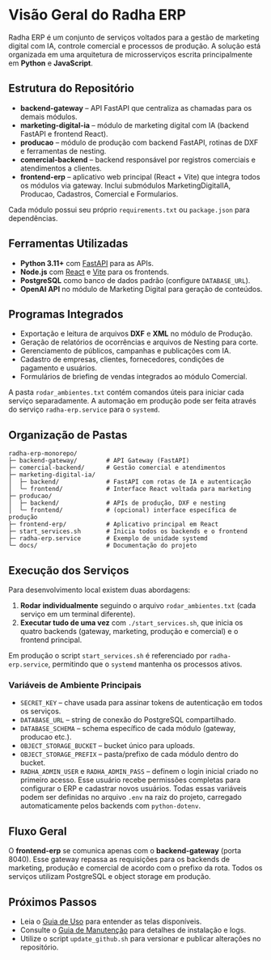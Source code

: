 # Visão Geral do Radha ERP

Radha ERP é um conjunto de serviços voltados para a gestão de marketing digital com IA, controle comercial e processos de produção. A solução está organizada em uma arquitetura de microsserviços escrita principalmente em **Python** e **JavaScript**.

## Estrutura do Repositório
- **backend-gateway** – API FastAPI que centraliza as chamadas para os demais módulos.
- **marketing-digital-ia** – módulo de marketing digital com IA (backend FastAPI e frontend React).
- **producao** – módulo de produção com backend FastAPI, rotinas de DXF e ferramentas de nesting.
- **comercial-backend** – backend responsável por registros comerciais e atendimentos a clientes.
- **frontend-erp** – aplicativo web principal (React + Vite) que integra todos os módulos via gateway. Inclui submódulos MarketingDigitalIA, Producao, Cadastros, Comercial e Formularios.

Cada módulo possui seu próprio `requirements.txt` ou `package.json` para dependências.

## Ferramentas Utilizadas
- **Python 3.11+** com [FastAPI](https://fastapi.tiangolo.com) para as APIs.
- **Node.js** com [React](https://reactjs.org) e [Vite](https://vitejs.dev) para os frontends.
- **PostgreSQL** como banco de dados padrão (configure `DATABASE_URL`).
- **OpenAI API** no módulo de Marketing Digital para geração de conteúdos.

## Programas Integrados
- Exportação e leitura de arquivos **DXF** e **XML** no módulo de Produção.
- Geração de relatórios de ocorrências e arquivos de Nesting para corte.
- Gerenciamento de públicos, campanhas e publicações com IA.
- Cadastro de empresas, clientes, fornecedores, condições de pagamento e usuários.
- Formulários de briefing de vendas integrados ao módulo Comercial.

A pasta `rodar_ambientes.txt` contém comandos úteis para iniciar cada serviço separadamente. A automação em produção pode ser feita através do serviço `radha-erp.service` para o `systemd`.

## Organização de Pastas
```
radha-erp-monorepo/
├─ backend-gateway/        # API Gateway (FastAPI)
├─ comercial-backend/      # Gestão comercial e atendimentos
├─ marketing-digital-ia/
│  ├─ backend/             # FastAPI com rotas de IA e autenticação
│  └─ frontend/            # Interface React voltada para marketing
├─ producao/
│  ├─ backend/             # APIs de produção, DXF e nesting
│  └─ frontend/            # (opcional) interface específica de produção
├─ frontend-erp/           # Aplicativo principal em React
├─ start_services.sh       # Inicia todos os backends e o frontend
├─ radha-erp.service       # Exemplo de unidade systemd
└─ docs/                   # Documentação do projeto
```

## Execução dos Serviços
Para desenvolvimento local existem duas abordagens:

1. **Rodar individualmente** seguindo o arquivo `rodar_ambientes.txt` (cada serviço em um terminal diferente).
2. **Executar tudo de uma vez** com `./start_services.sh`, que inicia os quatro backends (gateway, marketing, produção e comercial) e o frontend principal.

Em produção o script `start_services.sh` é referenciado por `radha-erp.service`, permitindo que o `systemd` mantenha os processos ativos.

### Variáveis de Ambiente Principais
 - `SECRET_KEY` – chave usada para assinar tokens de autenticação em todos os serviços.
 - `DATABASE_URL` – string de conexão do PostgreSQL compartilhado.
 - `DATABASE_SCHEMA` – schema específico de cada módulo (gateway, producao etc.).
 - `OBJECT_STORAGE_BUCKET` – bucket único para uploads.
 - `OBJECT_STORAGE_PREFIX` – pasta/prefixo de cada módulo dentro do bucket.
- `RADHA_ADMIN_USER` e `RADHA_ADMIN_PASS` – definem o login inicial criado no primeiro acesso. Esse usuário recebe permissões completas para configurar o ERP e cadastrar novos usuários.
Todas essas variáveis podem ser definidas no arquivo `.env` na raiz do projeto, carregado automaticamente pelos backends com `python-dotenv`.

## Fluxo Geral
O **frontend-erp** se comunica apenas com o **backend-gateway** (porta 8040). Esse gateway repassa as requisições para os backends de marketing, produção e comercial de acordo com o prefixo da rota. Todos os serviços utilizam PostgreSQL e object storage em produção.

## Próximos Passos
- Leia o [Guia de Uso](user-guide.md) para entender as telas disponíveis.
- Consulte o [Guia de Manutenção](admin-guide.md) para detalhes de instalação e logs.
- Utilize o script `update_github.sh` para versionar e publicar alterações no repositório.

